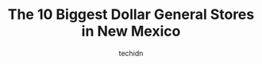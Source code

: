 ---
layout: ampstory
image: https://i0.wp.com/www.depkes.org/wp-content/uploads/2023/06/dollar-general-0-in-new-mexico-1685968702.jpeg?resize=640,853
author: techidn
featured: false
description: Discover the impressive array of Dollar General options in New Mexico, where you can find 10 of the largest Dollar General establishments in the area. From renowned classics to hidden gems, 
title: The 10 Biggest Dollar General Stores in New Mexico
cover:
   title: The 10 Biggest Dollar General Stores in New Mexico
   subtitle: Rickpate
   background: https://www.depkes.org/wp-content/uploads/2023/06/dollar-general-0-in-new-mexico-1685968702.jpeg

pages: 
 - layout: thirds
   top: <h1>#1 Dollar General</h1>
   bottom: "<p>Would be more, but showed up at 9-54 and doors were locked change your hours to 9-50 if you are going to close before 10.If I make the commitment to show up before 10 you</p>"
   background: https://www.depkes.org/wp-content/uploads/2023/06/dollar-general-1-in-new-mexico-1685968702.jpeg
   backgroundblur: true
 - layout: thirds
   top: <h1>#2 Dollar General</h1>
   bottom: "<p>1325 E 1st St, Alamogordo, NM 88310, United States</p>"
   background: https://www.depkes.org/wp-content/uploads/2023/06/dollar-general-2-in-new-mexico-1685968703.jpeg
   cta:
      link: https://www.depkes.org/blog/the-10-biggest-dollar-general-stores-in-new-mexico/
      text: The 10 Biggest Dollar General Stores in New Mexico
 - layout: thirds
   top: <h1>#3 Dollar General</h1>
   bottom: "<p>4910 Lomas Blvd NE A, Albuquerque, NM 87110, United States</p>"
   background: https://www.depkes.org/wp-content/uploads/2023/06/dollar-general-3-in-new-mexico-1685968704.jpeg
   cta:
      link: https://www.depkes.org/blog/the-10-biggest-dollar-general-stores-in-new-mexico/
      text: The 10 Biggest Dollar General Stores in New Mexico
 - layout: thirds
   top: <h1>#4 Dollar General</h1>
   bottom: "<p>4955 Mesa Grande Dr, Las Cruces, NM 88012, United States</p>"
   background: https://images.unsplash.com/photo-1564951434112-64d74cc2a2d7?ixlib=rb-4.0.3&ixid=MnwxMjA3fDB8MHxwaG90by1wYWdlfHx8fGVufDB8fHx8&auto=format&fit=crop&w=640&h=853&q=80
   cta:
      link: https://www.depkes.org/blog/the-10-biggest-dollar-general-stores-in-new-mexico/
      text: The 10 Biggest Dollar General Stores in New Mexico
 - layout: thirds
   top: <h1>#5 Dollar General</h1>
   bottom: "<p>2101 S Canal St, Carlsbad, NM 88220, United States</p>"
   background: https://images.unsplash.com/photo-1522441815192-d9f04eb0615c?ixlib=rb-4.0.3&ixid=MnwxMjA3fDB8MHxwaG90by1wYWdlfHx8fGVufDB8fHx8&auto=format&fit=crop&w=640&h=853&q=80
   cta:
      link: https://www.depkes.org/blog/the-10-biggest-dollar-general-stores-in-new-mexico/
      text: The 10 Biggest Dollar General Stores in New Mexico
 - layout: thirds
   top: <h1>#6 Dollar General</h1>
   bottom: "<p>19720 NM-314, Belen, NM 87002, United States</p>"
   background: https://images.unsplash.com/photo-1609083590460-7b8cc0ca65f8?ixlib=rb-4.0.3&ixid=MnwxMjA3fDB8MHxwaG90by1wYWdlfHx8fGVufDB8fHx8&auto=format&fit=crop&w=640&h=853&q=80
   cta:
      link: https://www.depkes.org/blog/the-10-biggest-dollar-general-stores-in-new-mexico/
      text: The 10 Biggest Dollar General Stores in New Mexico
 - layout: thirds
   top: <h1>#7 Dollar General</h1>
   bottom: "<p>160 US-550, Bernalillo, NM 87004, United States</p>"
   background: https://images.unsplash.com/photo-1620421680010-0766ff230392?ixlib=rb-4.0.3&ixid=MnwxMjA3fDB8MHxwaG90by1wYWdlfHx8fGVufDB8fHx8&auto=format&fit=crop&w=640&h=853&q=80
   cta:
      link: https://www.depkes.org/blog/the-10-biggest-dollar-general-stores-in-new-mexico/
      text: The 10 Biggest Dollar General Stores in New Mexico
 - layout: thirds
   middle: Continue reading...
   background: https://images.unsplash.com/photo-1489694553447-4c9339da310d?ixlib=rb-4.0.3&ixid=MnwxMjA3fDB8MHxwaG90by1wYWdlfHx8fGVufDB8fHx8&auto=format&fit=crop&w=640&h=853&q=80
   cta:
      link: https://www.depkes.org/blog/the-10-biggest-dollar-general-stores-in-new-mexico/
      text: The 10 Biggest Dollar General Stores in New Mexico
      
---